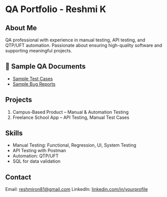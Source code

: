 # QA Portfolio - Reshmi K

## About Me
QA professional with experience in manual testing, API testing, and QTP/UFT automation. Passionate about ensuring high-quality software and supporting meaningful projects.

## 📄 Sample QA Documents
- [Sample Test Cases](TestCases.md)
- [Sample Bug Reports](BugReports.md)

## Projects
1. Campus-Based Product – Manual & Automation Testing
2. Freelance School App – API Testing, Manual Test Cases

## Skills
- Manual Testing: Functional, Regression, UI, System Testing
- API Testing with Postman
- Automation: QTP/UFT
- SQL for data validation

## Contact
Email: reshmiron81@gmail.com
LinkedIn: [linkedin.com/in/yourprofile](http://linkedin.com/in/reshmi-koshy-8833202ab)
